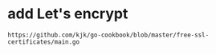 # add Let's encrypt

```
https://github.com/kjk/go-cookbook/blob/master/free-ssl-certificates/main.go
```
